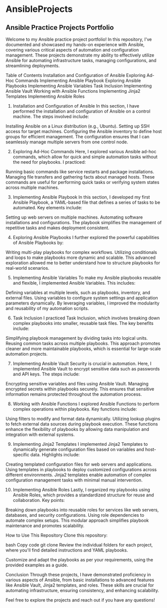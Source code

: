 # AnsibleProjects

## Ansible Practice Projects Portfolio

Welcome to my Ansible practice project portfolio! In this repository, I've documented and showcased my hands-on experience with Ansible, covering various critical aspects of automation and configuration management. These projects demonstrate my ability to effectively utilize Ansible for automating infrastructure tasks, managing configurations, and streamlining deployments.

Table of Contents
Installation and Configuration of Ansible
Exploring Ad-Hoc Commands
Implementing Ansible Playbook
Exploring Ansible Playbooks
Implementing Ansible Variables
Task Inclusion
Implementing Ansible Vault
Working with Ansible Functions
Implementing Jinja2 Templates
Implementing Ansible Roles
1. Installation and Configuration of Ansible
In this section, I have performed the installation and configuration of Ansible on a control machine. The steps involved include:

Installing Ansible on a Linux distribution (e.g., Ubuntu).
Setting up SSH access for target machines.
Configuring the Ansible inventory to define host groups for efficient management.
The configuration ensures that I can seamlessly manage multiple servers from one control node.

2. Exploring Ad-Hoc Commands
Here, I explored various Ansible ad-hoc commands, which allow for quick and simple automation tasks without the need for playbooks. I practiced:

Running basic commands like service restarts and package installations.
Managing file transfers and gathering facts about managed hosts.
These commands are useful for performing quick tasks or verifying system states across multiple machines.

3. Implementing Ansible Playbook
In this section, I developed my first Ansible Playbook, a YAML-based file that defines a series of tasks to be automated. Key elements include:

Setting up web servers on multiple machines.
Automating software installations and configurations.
The playbook simplifies the management of repetitive tasks and makes deployment consistent.

4. Exploring Ansible Playbooks
I further explored the powerful capabilities of Ansible Playbooks by:

Writing multi-play playbooks for complex workflows.
Utilizing conditionals and loops to make playbooks more dynamic and scalable.
This advanced exploration allowed me to better understand how to structure playbooks for real-world scenarios.

5. Implementing Ansible Variables
To make my Ansible playbooks reusable and flexible, I implemented Ansible Variables. This includes:

Defining variables at multiple levels, such as playbooks, inventory, and external files.
Using variables to configure system settings and application parameters dynamically.
By leveraging variables, I improved the modularity and reusability of my automation scripts.

6. Task Inclusion
I practiced Task Inclusion, which involves breaking down complex playbooks into smaller, reusable task files. The key benefits include:

Simplifying playbook management by dividing tasks into logical units.
Reusing common tasks across multiple playbooks.
This approach promotes cleaner and more maintainable playbooks, which is essential for large-scale automation projects.

7. Implementing Ansible Vault
Security is crucial in automation. Here, I implemented Ansible Vault to encrypt sensitive data such as passwords and API keys. The steps include:

Encrypting sensitive variables and files using Ansible Vault.
Managing encrypted secrets within playbooks securely.
This ensures that sensitive information remains protected throughout the automation process.

8. Working with Ansible Functions
I explored Ansible Functions to perform complex operations within playbooks. Key functions include:

Using filters to modify and format data dynamically.
Utilizing lookup plugins to fetch external data sources during playbook execution.
These functions enhance the flexibility of playbooks by allowing data manipulation and integration with external systems.

9. Implementing Jinja2 Templates
I implemented Jinja2 Templates to dynamically generate configuration files based on variables and host-specific data. Highlights include:

Creating templated configuration files for web servers and applications.
Using templates in playbooks to deploy customized configurations across different environments.
Jinja2 templates enable automation of complex configuration management tasks with minimal manual intervention.

10. Implementing Ansible Roles
Lastly, I organized my playbooks using Ansible Roles, which provides a standardized structure for reuse and collaboration. Key points:

Breaking down playbooks into reusable roles for services like web servers, databases, and security configurations.
Using role dependencies to automate complex setups.
This modular approach simplifies playbook maintenance and promotes scalability.

How to Use This Repository
Clone this repository:

bash
Copy code
git clone <repository-url>
Review the individual folders for each project, where you'll find detailed instructions and YAML playbooks.

Customize and adapt the playbooks as per your requirements, using the provided examples as a guide.

Conclusion
Through these projects, I have demonstrated proficiency in various aspects of Ansible, from basic installations to advanced features like Ansible Vault, Jinja2 templates, and roles. These skills are crucial for automating infrastructure, ensuring consistency, and enhancing scalability.

Feel free to explore the projects and reach out if you have any questions!

